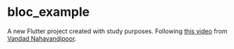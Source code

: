 # bloc_example

A new Flutter project created with study purposes. Following [this video](https://youtu.be/Mn254cnduOY) from [Vandad Nahavandipoor](https://www.youtube.com/channel/UC8NpGP0AOQ0kX9ZRcohiPeQ).
